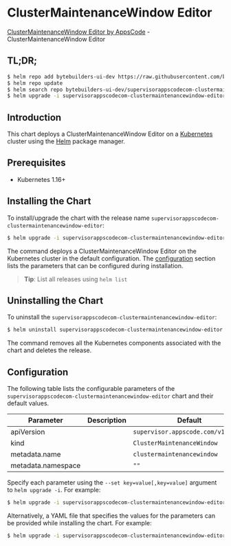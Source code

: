 # ClusterMaintenanceWindow Editor

[ClusterMaintenanceWindow Editor by AppsCode](https://byte.builders) - ClusterMaintenanceWindow Editor

## TL;DR;

```bash
$ helm repo add bytebuilders-ui-dev https://raw.githubusercontent.com/bytebuilders/ui-wizards/
$ helm repo update
$ helm search repo bytebuilders-ui-dev/supervisorappscodecom-clustermaintenancewindow-editor --version=v0.4.17
$ helm upgrade -i supervisorappscodecom-clustermaintenancewindow-editor bytebuilders-ui-dev/supervisorappscodecom-clustermaintenancewindow-editor -n default --create-namespace --version=v0.4.17
```

## Introduction

This chart deploys a ClusterMaintenanceWindow Editor on a [Kubernetes](http://kubernetes.io) cluster using the [Helm](https://helm.sh) package manager.

## Prerequisites

- Kubernetes 1.16+

## Installing the Chart

To install/upgrade the chart with the release name `supervisorappscodecom-clustermaintenancewindow-editor`:

```bash
$ helm upgrade -i supervisorappscodecom-clustermaintenancewindow-editor bytebuilders-ui-dev/supervisorappscodecom-clustermaintenancewindow-editor -n default --create-namespace --version=v0.4.17
```

The command deploys a ClusterMaintenanceWindow Editor on the Kubernetes cluster in the default configuration. The [configuration](#configuration) section lists the parameters that can be configured during installation.

> **Tip**: List all releases using `helm list`

## Uninstalling the Chart

To uninstall the `supervisorappscodecom-clustermaintenancewindow-editor`:

```bash
$ helm uninstall supervisorappscodecom-clustermaintenancewindow-editor -n default
```

The command removes all the Kubernetes components associated with the chart and deletes the release.

## Configuration

The following table lists the configurable parameters of the `supervisorappscodecom-clustermaintenancewindow-editor` chart and their default values.

|     Parameter      | Description |                    Default                    |
|--------------------|-------------|-----------------------------------------------|
| apiVersion         |             | <code>supervisor.appscode.com/v1alpha1</code> |
| kind               |             | <code>ClusterMaintenanceWindow</code>         |
| metadata.name      |             | <code>clustermaintenancewindow</code>         |
| metadata.namespace |             | <code>""</code>                               |


Specify each parameter using the `--set key=value[,key=value]` argument to `helm upgrade -i`. For example:

```bash
$ helm upgrade -i supervisorappscodecom-clustermaintenancewindow-editor bytebuilders-ui-dev/supervisorappscodecom-clustermaintenancewindow-editor -n default --create-namespace --version=v0.4.17 --set apiVersion=supervisor.appscode.com/v1alpha1
```

Alternatively, a YAML file that specifies the values for the parameters can be provided while
installing the chart. For example:

```bash
$ helm upgrade -i supervisorappscodecom-clustermaintenancewindow-editor bytebuilders-ui-dev/supervisorappscodecom-clustermaintenancewindow-editor -n default --create-namespace --version=v0.4.17 --values values.yaml
```
